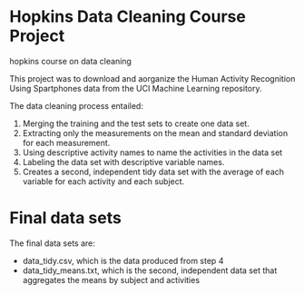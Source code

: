 #  Hopkins Data Cleaning Course Project
hopkins course on data cleaning

This project was to download and aorganize the Human Activity Recognition Using Spartphones data from the UCI Machine Learning repository.

The data cleaning process entailed: 

1. Merging the training and the test sets to create one data set.
2. Extracting only the measurements on the mean and standard deviation for each measurement.
3. Using descriptive activity names to name the activities in the data set
4. Labeling the data set with descriptive variable names.
5. Creates a second, independent tidy data set with the average of each variable for each activity and each subject.

# Final data sets
The final data sets are: 

* data_tidy.csv, which is the data produced from step 4
* data_tidy_means.txt, which is the second, independent data set that aggregates the means by subject and activities
